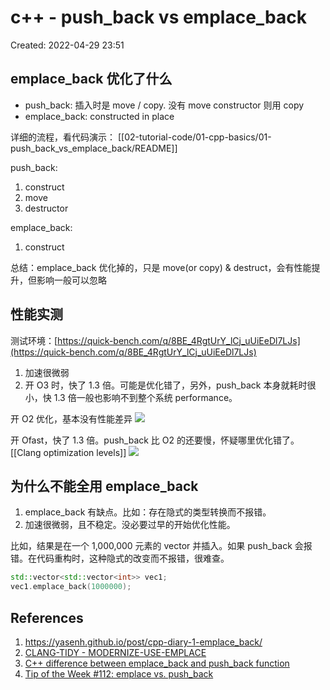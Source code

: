 # c++ - push_back vs emplace_back

Created: 2022-04-29 23:51

## emplace_back 优化了什么

- push_back: 插入时是 move / copy. 没有 move constructor 则用 copy
- emplace_back: constructed in place

详细的流程，看代码演示：
[[02-tutorial-code/01-cpp-basics/01-push_back_vs_emplace_back/README]]

push_back:
1. construct
2. move
3. destructor

emplace_back:
1. construct

总结：emplace_back 优化掉的，只是 move(or copy) & destruct，会有性能提升，但影响一般可以忽略

## 性能实测

测试环境：[https://quick-bench.com/q/8BE_4RgtUrY_lCj_uUiEeDl7LJs](https://quick-bench.com/q/8BE_4RgtUrY_lCj_uUiEeDl7LJs)

1. 加速很微弱
2. 开 O3 时，快了 1.3 倍。可能是优化错了，另外，push_back 本身就耗时很小，快 1.3 倍一般也影响不到整个系统 performance。

开 O2 优化，基本没有性能差异
![](https://tva1.sinaimg.cn/large/e6c9d24egy1h1r2r8y68kj21h70onae7.jpg)

开 Ofast，快了 1.3 倍。push_back 比 O2 的还要慢，怀疑哪里优化错了。[[Clang optimization levels]]
![](https://tva1.sinaimg.cn/large/e6c9d24egy1h1r2px2vlgj21hg0of42h.jpg)

## 为什么不能全用 emplace_back

1. emplace_back 有缺点。比如：存在隐式的类型转换而不报错。
2. 加速很微弱，且不稳定。没必要过早的开始优化性能。

比如，结果是在一个 1,000,000 元素的 vector 并插入。如果 push_back 会报错。在代码重构时，这种隐式的改变而不报错，很难查。

```cpp
std::vector<std::vector<int>> vec1;
vec1.emplace_back(1000000);
```


## References

1. https://yasenh.github.io/post/cpp-diary-1-emplace_back/
2. [CLANG-TIDY - MODERNIZE-USE-EMPLACE](https://clang.llvm.org/extra/clang-tidy/checks/modernize-use-emplace.html)
2.  [C++ difference between emplace_back and push_back function](http://candcplusplus.com/c-difference-between-emplace_back-and-push_back-function)
3.  [Tip of the Week #112: emplace vs. push_back](https://abseil.io/tips/112)